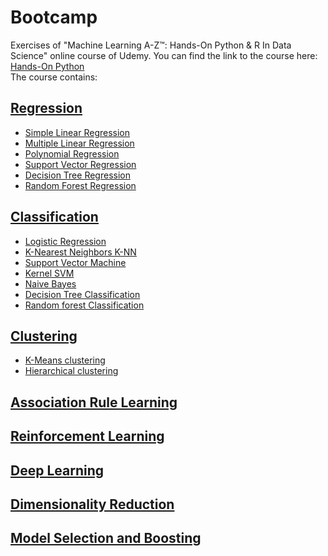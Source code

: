 # Bootcamp

Exercises of "Machine Learning A-Z™: Hands-On Python & R In Data Science" online course of Udemy. You can find the link to the course here:
[Hands-On Python](https://www.udemy.com/course/machinelearning/)\
The course contains:
## [Regression](https://github.com/Rtavakol/Bootcamp/tree/master/Part%202%20-%20Regression)
* [Simple Linear Regression](https://github.com/Rtavakol/Bootcamp/blob/master/Part%202%20-%20Regression/Section%204%20-%20Simple%20Linear%20Regression/simple_linear_regression.ipynb)
* [Multiple Linear Regression](https://github.com/Rtavakol/Bootcamp/blob/master/Part%202%20-%20Regression/Section%205%20-%20Multiple%20Linear%20Regression/Multiple%20Regression.ipynb)
* [Polynomial Regression](https://github.com/Rtavakol/Bootcamp/blob/master/Part%202%20-%20Regression/Section%206%20-%20Polynomial%20Regression/Polynomial%20Regression.ipynb)
* [Support Vector Regression](https://github.com/Rtavakol/Bootcamp/blob/master/Part%202%20-%20Regression/Section%207%20-%20Support%20Vector%20Regression%20(SVR)/Support_Vector_Regression.ipynb)
* [Decision Tree Regression](https://github.com/Rtavakol/Bootcamp/blob/master/Part%202%20-%20Regression/Section%208%20-%20Decision%20Tree%20Regression/Decision%20Tree%20Regressor.ipynb)
* [Random Forest Regression](https://github.com/Rtavakol/Bootcamp/blob/master/Part%202%20-%20Regression/Section%209%20-%20Random%20Forest%20Regression/Random%20Forest%20Regression.ipynb)

## [Classification](https://github.com/Rtavakol/Bootcamp/tree/master/Part%203%20-%20Classification)
* [Logistic Regression](https://github.com/Rtavakol/Bootcamp/blob/master/Part%203%20-%20Classification/Section%2014%20-%20Logistic%20Regression/Logistic%20Regression.ipynb)
* [K-Nearest Neighbors K-NN](https://github.com/Rtavakol/Bootcamp/blob/master/Part%203%20-%20Classification/Section%2015%20-%20K-Nearest%20Neighbors%20(K-NN)/KNN.ipynb)
* [Support Vector Machine](https://github.com/Rtavakol/Bootcamp/blob/master/Part%203%20-%20Classification/Section%2016%20-%20Support%20Vector%20Machine%20(SVM)/SVM.ipynb)
* [Kernel SVM](https://github.com/Rtavakol/Bootcamp/blob/master/Part%203%20-%20Classification/Section%2017%20-%20Kernel%20SVM/Kernel-SVM.ipynb)
* [Naive Bayes](https://github.com/Rtavakol/Bootcamp/blob/master/Part%203%20-%20Classification/Section%2018%20-%20Naive%20Bayes/Naive_bayes.ipynb)
* [Decision Tree Classification](https://github.com/Rtavakol/Bootcamp/tree/master/Part%203%20-%20Classification/Section%2019%20-%20Decision%20Tree%20Classification)
* [Random forest Classification](https://github.com/Rtavakol/Bootcamp/blob/master/Part%203%20-%20Classification/Section%2020%20-%20Random%20Forest%20Classification/Random_Forest_Classifier.ipynb)

## [Clustering](https://github.com/Rtavakol/Bootcamp/tree/master/Part%204%20-%20Clustering)
* [K-Means clustering](https://github.com/Rtavakol/Bootcamp/blob/master/Part%204%20-%20Clustering/Section%2024%20-%20K-Means%20Clustering/K-means%20clustering.ipynb)
* [Hierarchical clustering](https://github.com/Rtavakol/Bootcamp/blob/master/Part%204%20-%20Clustering/Section%2025%20-%20Hierarchical%20Clustering/Hierachical%20Clustering.ipynb)

## [Association Rule Learning](https://github.com/Rtavakol/Bootcamp/tree/master/Part%205%20-%20Association%20Rule%20Learning/Section%2028%20-%20Apriori)
## [Reinforcement Learning](https://github.com/Rtavakol/Bootcamp/tree/master/Part%206%20-%20Reinforcement%20Learning)
## [Deep Learning](https://github.com/Rtavakol/Bootcamp/tree/master/Part%208%20-%20Deep%20Learning)
## [Dimensionality Reduction](https://github.com/Rtavakol/Bootcamp/tree/master/Part%209%20-%20Dimensionality%20Reduction)
## [Model Selection and Boosting](https://github.com/Rtavakol/Bootcamp/tree/master/Part%2010%20-%20Model%20Selection%20%26%20Boosting)
